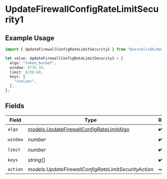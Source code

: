# UpdateFirewallConfigRateLimitSecurity1

## Example Usage

```typescript
import { UpdateFirewallConfigRateLimitSecurity1 } from "@vercel/sdk/models/updatefirewallconfigop.js";

let value: UpdateFirewallConfigRateLimitSecurity1 = {
  algo: "token_bucket",
  window: 8776.19,
  limit: 6238.68,
  keys: [
    "<value>",
  ],
};
```

## Fields

| Field                                                                                      | Type                                                                                       | Required                                                                                   | Description                                                                                |
| ------------------------------------------------------------------------------------------ | ------------------------------------------------------------------------------------------ | ------------------------------------------------------------------------------------------ | ------------------------------------------------------------------------------------------ |
| `algo`                                                                                     | [models.UpdateFirewallConfigRateLimitAlgo](../models/updatefirewallconfigratelimitalgo.md) | :heavy_check_mark:                                                                         | N/A                                                                                        |
| `window`                                                                                   | *number*                                                                                   | :heavy_check_mark:                                                                         | N/A                                                                                        |
| `limit`                                                                                    | *number*                                                                                   | :heavy_check_mark:                                                                         | N/A                                                                                        |
| `keys`                                                                                     | *string*[]                                                                                 | :heavy_check_mark:                                                                         | N/A                                                                                        |
| `action`                                                                                   | *models.UpdateFirewallConfigRateLimitSecurityAction*                                       | :heavy_minus_sign:                                                                         | N/A                                                                                        |